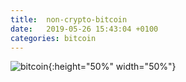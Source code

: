 ```yaml
---
title:  non-crypto-bitcoin
date:   2019-05-26 15:43:04 +0100
categories: bitcoin
---
```






![bitcoin]({{site.url}}/assets/bitcoin/bitcoin.jpg){:height="50%" width="50%"}


